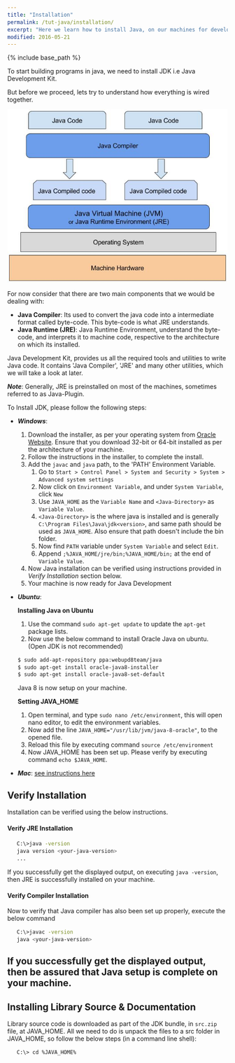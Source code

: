 ```yaml
---
title: "Installation"
permalink: /tut-java/installation/
excerpt: "Here we learn how to install Java, on our machines for development"
modified: 2016-05-21
---
```


{% include base_path %}

To start building programs in java, we need to install JDK i.e Java Development Kit.

But before we proceed, lets try to understand how everything is wired together.

![Java basic flow](/images/tutorials/tut-java/java-basic-1.jpg)

For now consider that there are two main components that we would be dealing with:

+ __Java Compiler__: Its used to convert the java code into a intermediate format called byte-code. This byte-code is what JRE understands.
+ __Java Runtime (JRE)__: Java Runtime Environment, understand the byte-code, and interprets it to machine code, respective to the architecture on which its installed.

Java Development Kit, provides us all the required tools and utilities to write Java code. It contains 'Java Compiler', 'JRE' and many other utilities, which we will take a look at later.

___Note___: Generally, JRE is preinstalled on most of the machines, sometimes referred to as Java-Plugin.

To Install JDK, please follow the following steps:

+ __*Windows*__:
  1. Download the installer, as per your operating system from [Oracle Website](https://java.com/en/download/manual.jsp). Ensure that you download 32-bit or 64-bit installed as per the architecture of your machine.
  2. Follow the instructions in the installer, to complete the install.
  3. Add the `javac` and `java` path, to the 'PATH' Environment Variable.
      1. Go to `Start > Control Panel > System and Security > System > Advanced system settings`
      2. Now click on `Environment Variable`, and under `System Variable`, click `New`
      3. Use `JAVA_HOME` as the `Variable Name` and `<Java-Directory>` as `Variable Value`.
      4. `<Java-Directory>` is the where java is installed and is generally `C:\Program Files\Java\jdk<version>`, and same path should be used as `JAVA_HOME`. Also ensure that path doesn't include the bin folder.
      5. Now find `PATH` variable under `System Variable` and select `Edit`.
      6. Append `;%JAVA_HOME/jre/bin;%JAVA_HOME/bin;` at the end of `Variable Value`.
  4. Now Java installation can be verified using instructions provided in _Verify Installation_ section below.
  5. Your machine is now ready for Java Development

+ __*Ubuntu*__:

  **Installing Java on Ubuntu**

  1. Use the command `sudo apt-get update` to update the `apt-get` package lists.
  2. Now use the below command to install Oracle Java on ubuntu. (Open JDK is not recommended)

  ```bash
  $ sudo add-apt-repository ppa:webupd8team/java
  $ sudo apt-get install oracle-java8-installer
  $ sudo apt-get install oracle-java8-set-default
  ```

  Java 8 is now setup on your machine.

  **Setting JAVA_HOME**

  1. Open terminal, and type `sudo nano /etc/environment`, this will open nano editor, to edit the environment variables.
  2. Now add the line `JAVA_HOME="/usr/lib/jvm/java-8-oracle"`, to the opened file.
  3. Reload this file by executing command `source /etc/environment`
  4. Now JAVA_HOME has been set up. Please verify by executing command `echo $JAVA_HOME`.

+ __*Mac*__: [see instructions here](http://docs.oracle.com/javase/7/docs/webnotes/install/mac/mac-jdk.html)

## Verify Installation

Installation can be verified using the below instructions.

#### Verify JRE Installation

```bash
   C:\>java -version
   java version <your-java-version>
   ...
```
If you successfully get the displayed output, on executing `java -version`, then JRE is successfully installed on your machine.

#### Verify Compiler Installation
Now to verify that Java compiler has also been set up properly, execute the below command

```bash
   C:\>javac -version
   java <your-java-version>
```
If you successfully get the displayed output, then be assured that Java setup is complete on your machine.
---
## Installing Library Source & Documentation

Library source code is downloaded as part of the JDK bundle, in `src.zip` file, at JAVA_HOME. All we need to do is unpack the files to a src folder in JAVA_HOME, so follow the below steps (in a command line shell):

```bash
   C:\> cd %JAVA_HOME%

```
